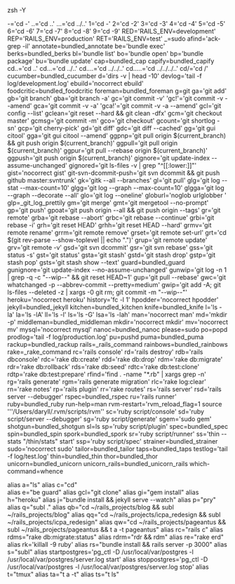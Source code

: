 zsh -Y

-='cd -'
..='cd ..'
  ...='cd ../..'
1='cd -'
2='cd -2'
3='cd -3'
4='cd -4'
5='cd -5'
6='cd -6'
7='cd -7'
8='cd -8'
9='cd -9'
RED='RAILS_ENV=development'
REP='RAILS_ENV=production'
RET='RAILS_ENV=test'
_=sudo
afind='ack-grep -il'
annotate=bundled_annotate
be='bundle exec'
berks=bundled_berks
bl='bundle list'
bo='bundle open'
bp='bundle package'
bu='bundle update'
cap=bundled_cap
capify=bundled_capify
cd..='cd ..'
cd...='cd ../..'
cd....='cd ../../..'
cd.....='cd ../../../..'
cd/='cd /'
cucumber=bundled_cucumber
d='dirs -v | head -10'
devlog='tail -f log/development.log'
ebuild='nocorrect ebuild'
foodcritic=bundled_foodcritic
foreman=bundled_foreman
g=git
ga='git add'
gb='git branch'
gba='git branch -a'
gc='git commit -v'
'gc!'='git commit -v --amend'
gca='git commit -v -a'
'gca!'='git commit -v -a --amend'
gcl='git config --list'
gclean='git reset --hard && git clean -dfx'
gcm='git checkout master'
gcmsg='git commit -m'
gco='git checkout'
gcount='git shortlog -sn'
gcp='git cherry-pick'
gd='git diff'
gdc='git diff --cached'
gg='git gui citool'
gga='git gui citool --amend'
ggpnp='git pull origin $(current_branch) && git push origin $(current_branch)'
ggpull='git pull origin $(current_branch)'
ggpur='git pull --rebase origin $(current_branch)'
ggpush='git push origin $(current_branch)'
gignore='git update-index --assume-unchanged'
gignored='git ls-files -v | grep "^[[:lower:]]"'
gist='nocorrect gist'
git-svn-dcommit-push='git svn dcommit && git push github master:svntrunk'
gk='gitk --all --branches'
gl='git pull'
glg='git log --stat --max-count=10'
glgg='git log --graph --max-count=10'
glgga='git log --graph --decorate --all'
glo='git log --oneline'
globurl='noglob urlglobber '
glp=_git_log_prettily
gm='git merge'
gmt='git mergetool --no-prompt'
gp='git push'
gpoat='git push origin --all && git push origin --tags'
gr='git remote'
grba='git rebase --abort'
grbc='git rebase --continue'
grbi='git rebase -i'
grh='git reset HEAD'
grhh='git reset HEAD --hard'
grmv='git remote rename'
grrm='git remote remove'
grset='git remote set-url'
grt='cd $(git rev-parse --show-toplevel || echo ".")'
grup='git remote update'
grv='git remote -v'
gsd='git svn dcommit'
gsr='git svn rebase'
gss='git status -s'
gst='git status'
gsta='git stash'
gstd='git stash drop'
gstp='git stash pop'
gsts='git stash show --text'
guard=bundled_guard
gunignore='git update-index --no-assume-unchanged'
gunwip='git log -n 1 | grep -q -c "\-\-wip\-\-" && git reset HEAD~1'
gup='git pull --rebase'
gwc='git whatchanged -p --abbrev-commit --pretty=medium'
gwip='git add -A; git ls-files --deleted -z | xargs -0 git rm; git commit -m "--wip--"'
heroku='nocorrect heroku'
history='fc -l 1'
hpodder='nocorrect hpodder'
jekyll=bundled_jekyll
kitchen=bundled_kitchen
knife=bundled_knife
l='ls -la'
la='ls -lA'
ll='ls -l'
ls='ls -G'
lsa='ls -lah'
man='nocorrect man'
md='mkdir -p'
middleman=bundled_middleman
mkdir='nocorrect mkdir'
mv='nocorrect mv'
mysql='nocorrect mysql'
nanoc=bundled_nanoc
please=sudo
po=popd
prodlog='tail -f log/production.log'
pu=pushd
puma=bundled_puma
rackup=bundled_rackup
rails=_rails_command
rainbows=bundled_rainbows
rake=_rake_command
rc='rails console'
rd='rails destroy'
rdb='rails dbconsole'
rdc='rake db:create'
rdd='rake db:drop'
rdm='rake db:migrate'
rdr='rake db:rollback'
rds='rake db:seed'
rdtc='rake db:test:clone'
rdtp='rake db:test:prepare'
rfind='find . -name "*.rb" | xargs grep -n'
rg='rails generate'
rgm='rails generate migration'
rlc='rake log:clear'
rn='rake notes'
rp='rails plugin'
rr='rake routes'
rs='rails server'
rsd='rails server --debugger'
rspec=bundled_rspec
ru='rails runner'
ruby=bundled_ruby
run-help=man
rvm-restart='rvm_reload_flag=1 source '\''/Users/daryll/.rvm/scripts/rvm'\'
sc='ruby script/console'
sd='ruby script/server --debugger'
sg='ruby script/generate'
sgem='sudo gem'
shotgun=bundled_shotgun
sl=ls
sp='ruby script/plugin'
spec=bundled_spec
spin=bundled_spin
spork=bundled_spork
sr='ruby script/runner'
ss='thin --stats "/thin/stats" start'
ssp='ruby script/spec'
strainer=bundled_strainer
sudo='nocorrect sudo'
tailor=bundled_tailor
taps=bundled_taps
testlog='tail -f log/test.log'
thin=bundled_thin
thor=bundled_thor
unicorn=bundled_unicorn
unicorn_rails=bundled_unicorn_rails
which-command=whence


alias a="ls"
alias c="cd"  
alias e="be guard"
alias gcl="git clone"
alias gi="gem install"
alias h="heroku"
alias j="bundle install && jekyll serve --watch"
alias p="pry"
alias q="subl ."
alias qb="cd ~/rails_projects/blog && subl ~/rails_projects/blog"
alias qq="cd ~/rails_projects/icpa_redesign && subl ~/rails_projects/icpa_redesign"
alias qw="cd ~/rails_projects/pageantus && subl ~/rails_projects/pageantus && t a -t pageantus"
alias rc="rails c"
alias rdms="rake db:migrate:status"
alias rdrm="rdr && rdm"
alias re="rake erd"
alias rk='killall -9 ruby'
alias rs="bundle install && rails server -p 3000"
alias s="subl"
alias startpostgres='pg_ctl -D /usr/local/var/postgres -l /usr/local/var/postgres/server.log start'
alias stoppostgres='pg_ctl -D /usr/local/var/postgres -l /usr/local/var/postgres/server.log stop'
alias t="tmux"
alias ta="t a -t"
alias ts="t ls"
